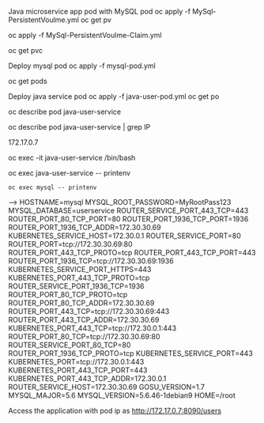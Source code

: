  Java microservice app pod with MySQL pod
  oc apply -f MySql-PersistentVoulme.yml
  oc get pv

  oc apply -f MySql-PersistentVoulme-Claim.yml

  oc get pvc
  
 Deploy mysql pod
  oc apply -f mysql-pod.yml

  oc get pods


  Deploy java service pod
  oc apply -f java-user-pod.yml
   oc get po

  oc describe pod java-user-service

  oc describe pod java-user-service | grep IP

  172.17.0.7

  oc exec -it java-user-service /bin/bash



  oc exec java-user-service -- printenv

    oc exec mysql -- printenv

  -->
  HOSTNAME=mysql
MYSQL_ROOT_PASSWORD=MyRootPass123
MYSQL_DATABASE=userservice
ROUTER_SERVICE_PORT_443_TCP=443
ROUTER_PORT_80_TCP_PORT=80
ROUTER_PORT_1936_TCP_PORT=1936
ROUTER_PORT_1936_TCP_ADDR=172.30.30.69
KUBERNETES_SERVICE_HOST=172.30.0.1
ROUTER_SERVICE_PORT=80
ROUTER_PORT=tcp://172.30.30.69:80
ROUTER_PORT_443_TCP_PROTO=tcp
ROUTER_PORT_443_TCP_PORT=443
ROUTER_PORT_1936_TCP=tcp://172.30.30.69:1936
KUBERNETES_SERVICE_PORT_HTTPS=443
KUBERNETES_PORT_443_TCP_PROTO=tcp
ROUTER_SERVICE_PORT_1936_TCP=1936
ROUTER_PORT_80_TCP_PROTO=tcp
ROUTER_PORT_80_TCP_ADDR=172.30.30.69
ROUTER_PORT_443_TCP=tcp://172.30.30.69:443
ROUTER_PORT_443_TCP_ADDR=172.30.30.69
KUBERNETES_PORT_443_TCP=tcp://172.30.0.1:443
ROUTER_PORT_80_TCP=tcp://172.30.30.69:80
ROUTER_SERVICE_PORT_80_TCP=80
ROUTER_PORT_1936_TCP_PROTO=tcp
KUBERNETES_SERVICE_PORT=443
KUBERNETES_PORT=tcp://172.30.0.1:443
KUBERNETES_PORT_443_TCP_PORT=443
KUBERNETES_PORT_443_TCP_ADDR=172.30.0.1
ROUTER_SERVICE_HOST=172.30.30.69
GOSU_VERSION=1.7
MYSQL_MAJOR=5.6
MYSQL_VERSION=5.6.46-1debian9
HOME=/root

  


  Access the application with pod ip as http://172.17.0.7:8090/users


  


